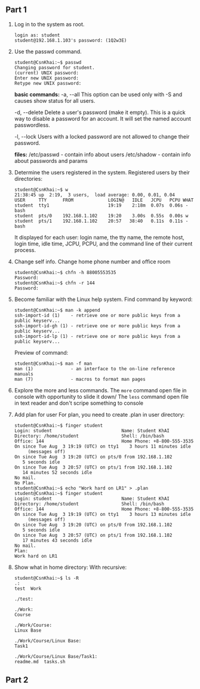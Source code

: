 ## Part 1 #
1. Log in to the system as root.
    ```
    login as: student
    student@192.168.1.103's password: (1Q2w3E)
    ```
2. Use the passwd command.
    
    ```
    student@CsnKhai:~$ passwd
    Changing password for student.
    (current) UNIX password:
    Enter new UNIX password:
    Retype new UNIX password:
    ```
    
    **basic commands:**
    -a, --all
        This option can be used only with -S and causes show status for all users.

    -d, --delete
        Delete a user's password (make it empty). This is a quick way to
        disable a password for an account. It will set the named account
        passwordless.
        
    -l, --lock
        Users with a locked password are not allowed to change their
        password.
    
    **files:**
    /etc/passwd - contain info about users
    /etc/shadow - contain info about passwords and params
    
3. Determine the users registered in the system.
    Registered users by their directories:
    ```
    student@CsnKhai:~$ w
    21:38:45 up  2:19,  3 users,  load average: 0.00, 0.01, 0.04
    USER     TTY      FROM             LOGIN@   IDLE   JCPU   PCPU WHAT
    student  tty1                      19:19    2:18m  0.07s  0.06s -bash
    student  pts/0    192.168.1.102    19:20    3.00s  0.55s  0.00s w
    student  pts/1    192.168.1.102    20:57   38:40   0.11s  0.11s -bash
    ```
    It displayed for each user: login name, the tty name, the remote host, login time, idle time, JCPU, PCPU, and the command line of their current process.

4. Change self info.
    Change home phone number and office room
    ```
    student@CsnKhai:~$ chfn -h 88005553535
    Password:
    student@CsnKhai:~$ chfn -r 144
    Password:
    ```
    
5. Become familiar with the Linux help system.
    Find command by keyword:
    ```
    student@CsnKhai:~$ man -k append
    ssh-import-id (1)    - retrieve one or more public keys from a public keyserv...
    ssh-import-id-gh (1) - retrieve one or more public keys from a public keyserv...
    ssh-import-id-lp (1) - retrieve one or more public keys from a public keyserv...
    ```
    Preview of command:
    ```
    student@CsnKhai:~$ man -f man
    man (1)              - an interface to the on-line reference manuals
    man (7)              - macros to format man pages

    ```

6. Explore the more and less commands.
    The `more` command open file in console with opportunity to slide it down/
    The `less` command open file in text reader and don't scripe something to console

7. Add plan for user
    For plan, you need to create .plan in user directory:
    ```
    student@CsnKhai:~$ finger student
    Login: student                          Name: Student KhAI
    Directory: /home/student                Shell: /bin/bash
    Office: 144                             Home Phone: +8-800-555-3535
    On since Tue Aug  3 19:19 (UTC) on tty1    3 hours 11 minutes idle
         (messages off)
    On since Tue Aug  3 19:20 (UTC) on pts/0 from 192.168.1.102
       5 seconds idle
    On since Tue Aug  3 20:57 (UTC) on pts/1 from 192.168.1.102
       14 minutes 52 seconds idle
    No mail.
    No Plan.
    student@CsnKhai:~$ echo "Work hard on LR1" > .plan
    student@CsnKhai:~$ finger student
    Login: student                          Name: Student KhAI
    Directory: /home/student                Shell: /bin/bash
    Office: 144                             Home Phone: +8-800-555-3535
    On since Tue Aug  3 19:19 (UTC) on tty1    3 hours 13 minutes idle
         (messages off)
    On since Tue Aug  3 19:20 (UTC) on pts/0 from 192.168.1.102
       5 seconds idle
    On since Tue Aug  3 20:57 (UTC) on pts/1 from 192.168.1.102
       17 minutes 43 seconds idle
    No mail.
    Plan:
    Work hard on LR1
    ```
    
8. Show what in home directory:
    With recursive:
    ```
    student@CsnKhai:~$ ls -R
    .:
    test  Work
    
    ./test:
    
    ./Work:
    Course
    
    ./Work/Course:
    Linux Base
    
    ./Work/Course/Linux Base:
    Task1
    
    ./Work/Course/Linux Base/Task1:
    readme.md  tasks.sh
    ```

## Part 2 #
